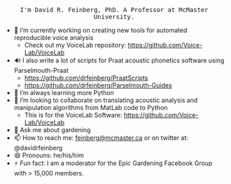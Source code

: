 <p align="center">
  <samp>
I'm David R. Feinberg, PhD. A Professor at McMaster University.
  </samp>
</p>


- 🔭 I’m currently working on creating new tools for automated reproducible voice analysis
  - Check out my VoiceLab repository: https://github.com/Voice-Lab/VoiceLab
- :loud_sound: I also write a lot of scripts for Praat acoustic phonetics software using Parselmouth-Praat
  - https://github.com/drfeinberg/PraatScripts
  - https://github.com/drfeinberg/Parselmouth-Guides
-  :open_book: I’m always learning more Python
- 👯 I’m looking to collaborate on translating acoustic analysis and manipulation algorithms from MatLab code to Python
  - This is for the VoiceLab Software: https://github.com/Voice-Lab/VoiceLab
- 🌱 Ask me about gardening
- 📫 How to reach me: feinberg@mcmaster.ca or on twitter at: @davidrfeinberg
- 😄 Pronouns: he/his/him
- ⚡ Fun fact: I am a moderator for the Epic Gardening Facebook Group with > 15,000 members.
